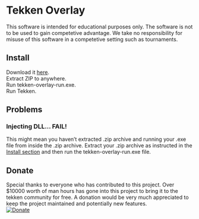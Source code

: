 Tekken Overlay
==============

This software is intended for educational purposes only. The software is not to
be used to gain competetive advantage. We take no responsibility for misuse of
this software in a competetive setting such as tournaments.

Install
-------

Download it
[here​​​](https://github.com/TekkenOverlay/TekkenOverlay/releases/latest).  
Extract ZIP to anywhere.  
Run tekken-overlay-run.exe.  
Run Tekken.

Problems
--------

### Injecting DLL... FAIL!

This might mean you haven’t extracted .zip archive and running your .exe file
from inside the .zip archive. Extract your .zip archive as instructed in the
[Install section](https://github.com/TekkenOverlay/TekkenOverlay#install) and
then run the tekken-overlay-run.exe file.

Donate
------

Special thanks to everyone who has contributed to this project. Over \$10000
worth of man hours has gone into this project to bring it to the tekken
community for free. A donation would be very much appreciated to keep the
project maintained and potentially new features.  
[![Donate](https://img.shields.io/badge/Donate-PayPal-green.svg)](https://www.paypal.com/cgi-bin/webscr?cmd=_donations&business=tekkenoverlay%40gmail.com&currency_code=EUR)
